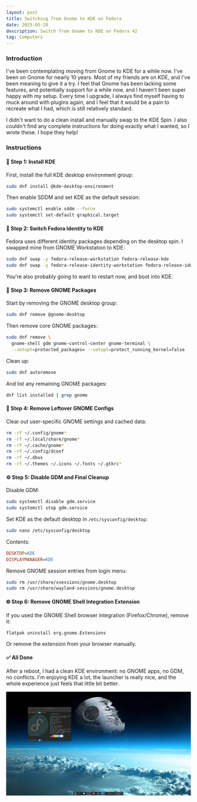 ```yaml
---
layout: post
title: Switching from Gnome to KDE on Fedora
date: 2025-05-28
description: Switch from Gnome to KDE on Fedora 42
tag: Computers
---
```


### Introduction
I've been contemplating moving from Gnome to KDE for a while now. I've been on Gnome for nearly 10 years. Most of my friends are on KDE, and I've been meaning to give it a try. I feel that Gnome has been lacking some features, and potentially support for a while now, and I haven't been super happy with my setup. Every time I upgrade, I always find myself having to muck around with plugins again, and I feel that it would be a pain to recreate what I had, which is still relatively standard.



I didn't want to do a clean install and manually swap to the KDE Spin. I also couldn't find any complete instructions for doing exactly what I wanted, so I wrote these. I hope they help! 

### Instructions


#### 🧰 Step 1: Install KDE

First, install the full KDE desktop environment group:

```bash
sudo dnf install @kde-desktop-environment
```

Then enable SDDM and set KDE as the default session:

```bash
sudo systemctl enable sddm --force
sudo systemctl set-default graphical.target
```

#### 🔁 Step 2: Switch Fedora Identity to KDE

Fedora uses different identity packages depending on the desktop spin. I swapped mine from GNOME Workstation to KDE:

```bash
sudo dnf swap -y fedora-release-workstation fedora-release-kde
sudo dnf swap -y fedora-release-identity-workstation fedora-release-identity-kde
```

You're also probably going to want to restart now, and boot into KDE.

#### 🧼 Step 3: Remove GNOME Packages

Start by removing the GNOME desktop group:

```bash
sudo dnf remove @gnome-desktop
```

Then remove core GNOME packages:

```bash
sudo dnf remove \
  gnome-shell gdm gnome-control-center gnome-terminal \
  --setopt=protected_packages= --setopt=protect_running_kernel=false
```

Clean up:

```bash
sudo dnf autoremove
```

And list any remaining GNOME packages:

```bash
dnf list installed | grep gnome
```

#### 🧹 Step 4: Remove Leftover GNOME Configs

Clear out user-specific GNOME settings and cached data:

```bash
rm -rf ~/.config/gnome*
rm -rf ~/.local/share/gnome*
rm -rf ~/.cache/gnome*
rm -rf ~/.config/dconf
rm -rf ~/.dbus
rm -rf ~/.themes ~/.icons ~/.fonts ~/.gtkrc*
```

#### ⚙️ Step 5: Disable GDM and Final Cleanup

Disable GDM:

```bash
sudo systemctl disable gdm.service
sudo systemctl stop gdm.service
```

Set KDE as the default desktop in `/etc/sysconfig/desktop`:

```bash
sudo nano /etc/sysconfig/desktop
```

Contents:

```ini
DESKTOP=KDE
DISPLAYMANAGER=KDE
```

Remove GNOME session entries from login menu:

```bash
sudo rm /usr/share/xsessions/gnome.desktop
sudo rm /usr/share/wayland-sessions/gnome.desktop
```

#### 🌐 Step 6: Remove GNOME Shell Integration Extension

If you used the GNOME Shell browser integration (Firefox/Chrome), remove it:

```bash
flatpak uninstall org.gnome.Extensions
```

Or remove the extension from your browser manually.

#### ✅ All Done

After a reboot, I had a clean KDE environment: no GNOME apps, no GDM, no conflicts.
I'm enjoying KDE a lot, the launcher is really nice, and the whole experience just feels that little bit better.


![Swapping Fedora release packages](/assets/images/fedorakde.png)
